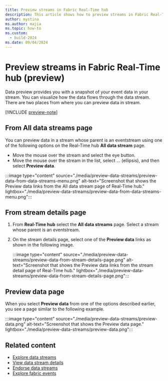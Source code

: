 ```yaml
---
title: Preview streams in Fabric Real-Time hub
description: This article shows how to preview streams in Fabric Real-Time hub.
author: mystina
ms.author: majia
ms.topic: how-to
ms.custom:
  - build-2024
ms.date: 09/04/2024
---
```


# Preview streams in Fabric Real-Time hub (preview)

Data preview provides you with a snapshot of your event data in your stream. You can visualize how the data flows through the data stream. There are two places from where you can preview data in stream.

[!INCLUDE [preview-note](./includes/preview-note.md)]

## From All data streams page

You can preview data in a stream whose parent is an eventstream using one of the following options on the Real-Time hub **All data stream** page.

- Move the mouse over the stream and select the eye button.
- Move the mouse over the stream in the list, select ... (ellipsis), and then select **Preview data**.

:::image type="content" source="./media/preview-data-streams/preview-data-from-data-streams-menu.png" alt-text="Screenshot that shows the Preview data links from the All data stream page of Real-Time hub." lightbox="./media/preview-data-streams/preview-data-from-data-streams-menu.png":::

## From stream details page

1. From **Real-Time hub** select the **All data streams** page. Select a stream whose parent is an eventstream.
1. On the stream details page, select one of the **Preview data** links as shown in the following image.

    :::image type="content" source="./media/preview-data-streams/preview-data-from-stream-details-page.png" alt-text="Screenshot that shows the Preview data links from the stream detail page of Real-Time hub." lightbox="./media/preview-data-streams/preview-data-from-stream-details-page.png":::

## Preview data page

When you select **Preview data** from one of the options described earlier, you see a page similar to the following example.

:::image type="content" source="./media/preview-data-streams/preview-data.png" alt-text="Screenshot that shows the Preview data page." lightbox="./media/preview-data-streams/preview-data.png":::

## Related content

- [Explore data streams](explore-data-streams.md)
- [View data stream details](view-data-stream-details.md)
- [Endorse data streams](endorse-data-streams.md)
- [Explore fabric events](explore-fabric-events.md)
